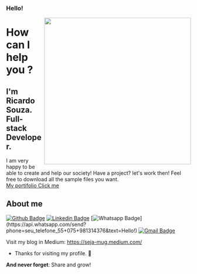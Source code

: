 ### Hello!

<img align="right" width="400" height="400" src="coloque_o_link_de_uma_foto_ou_gif_aqui">
 
# How can I help you ?
 
## I'm Ricardo Souza. Full-stack Developer.
I am very happy to be able to create and help our society! Have a project? let's work then!
Feel free to download all the sample files you want.<br>
[My portifolio Click me](https://github.com/ricardaonao/Portifolio)
 
 
## About me 
[![Github Badge](https://img.shields.io/badge/-Github-000?style=flat-square&logo=Github&logoColor=white&link=link_do_seu_perfil_no_github)](https://github.com/ricardaonao)
[![Linkedin Badge](https://img.shields.io/badge/-LinkedIn-blue?style=flat-square&logo=Linkedin&logoColor=white&link=link_do_seu_perfil_no_linkedin)](https://linkedin.com/in/sejamug)
[![Whatsapp Badge](https://img.shields.io/badge/-Whatsapp-4CA143?style=flat-square&labelColor=4CA143&logo=whatsapp&logoColor=white&link=https://api.whatsapp.com/send?phone=seu_telefone_55+DDD+número_de_telefone&text=Olá!)](https://api.whatsapp.com/send?phone=seu_telefone_55+075+981314376&text=Hello!)
[![Gmail Badge](https://img.shields.io/badge/-Gmail-c14438?style=flat-square&logo=Gmail&logoColor=white&link=mailto:seja.atendido@gmail.com)](mailto:seja.atendido@gmail.com)

Visit my blog in Medium: https://seja-mug.medium.com/
- Thanks for visiting my profile. 👋
 
**And never forget**: Share and grow!
